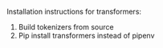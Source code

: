 Installation instructions for transformers:
1. Build tokenizers from source
2. Pip install transformers instead of pipenv